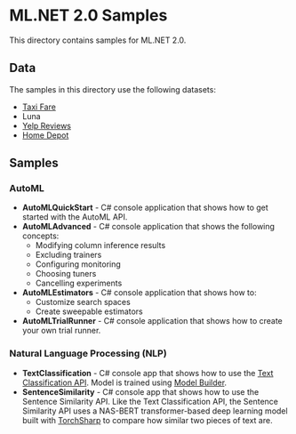 # ML.NET 2.0 Samples

This directory contains samples for ML.NET 2.0.

## Data

The samples in this directory use the following datasets:

- [Taxi Fare](https://raw.githubusercontent.com/luisquintanilla/machinelearning-samples/main/datasets/taxi-fare-train.csv)
- Luna
- [Yelp Reviews](http://archive.ics.uci.edu/ml/machine-learning-databases/00331/sentiment%20labelled%20sentences.zip)
- [Home Depot](https://www.kaggle.com/competitions/home-depot-product-search-relevance/data)

## Samples

### AutoML

- **AutoMLQuickStart** - C# console application that shows how to get started with the AutoML API.
- **AutoMLAdvanced** - C# console application that shows the following concepts:
  - Modifying column inference results
  - Excluding trainers
  - Configuring monitoring
  - Choosing tuners
  - Cancelling experiments
- **AutoMLEstimators** - C# console application that shows how to:
  - Customize search spaces
  - Create sweepable estimators
- **AutoMLTrialRunner** - C# console application that shows how to create your own trial runner.

### Natural Language Processing (NLP)

- **TextClassification** - C# console app that shows how to use the [Text Classification API](https://devblogs.microsoft.com/dotnet/introducing-the-ml-dotnet-text-classification-api-preview/). Model is trained using [Model Builder](https://dotnet.microsoft.com/apps/machinelearning-ai/ml-dotnet/model-builder).
- **SentenceSimilarity** - C# console app that shows how to use the Sentence Similarity API. Like the Text Classification API, the Sentence Similarity API uses a NAS-BERT transformer-based deep learning model built with [TorchSharp](https://github.com/dotnet/torchsharp) to compare how similar two pieces of text are.
